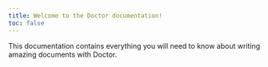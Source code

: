 ```yaml
---
title: Welcome to the Doctor documentation!
toc: false
---
```


This documentation contains everything you will need to know about writing amazing documents with Doctor.
